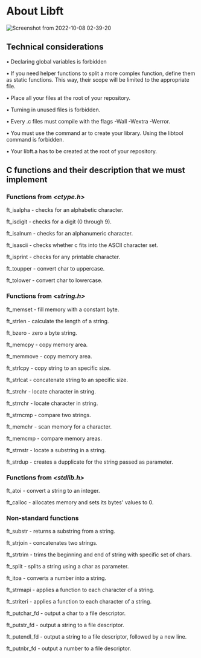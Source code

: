 # About Libft

![Screenshot from 2022-10-08 02-39-20](https://user-images.githubusercontent.com/115194519/194672705-07479e92-bb9e-4d5b-a155-100d099ae8c8.png)

## Technical considerations
• Declaring global variables is forbidden

• If you need helper functions to split a more complex function, define them as static
functions. This way, their scope will be limited to the appropriate file.

• Place all your files at the root of your repository.

• Turning in unused files is forbidden.

• Every .c files must compile with the flags -Wall -Wextra -Werror.

• You must use the command ar to create your library. Using the libtool command
is forbidden.

• Your libft.a has to be created at the root of your repository.

## C functions and their description that we must implement
### Functions from _<ctype.h>_

ft_isalpha - checks for an alphabetic character.

ft_isdigit - checks for a digit (0 through 9).

ft_isalnum - checks for an alphanumeric character.

ft_isascii - checks whether c fits into the ASCII character set.

ft_isprint - checks for any printable character.

ft_toupper - convert char to uppercase.

ft_tolower - convert char to lowercase.

### Functions from _<string.h>_

ft_memset - fill memory with a constant byte.

ft_strlen - calculate the length of a string.

ft_bzero - zero a byte string.

ft_memcpy - copy memory area.

ft_memmove - copy memory area.

ft_strlcpy - copy string to an specific size.

ft_strlcat - concatenate string to an specific size.

ft_strchr - locate character in string.

ft_strrchr - locate character in string.

ft_strncmp - compare two strings.

ft_memchr - scan memory for a character.

ft_memcmp - compare memory areas.

ft_strnstr - locate a substring in a string.

ft_strdup - creates a dupplicate for the string passed as parameter.

### Functions from _<stdlib.h>_

ft_atoi - convert a string to an integer.

ft_calloc - allocates memory and sets its bytes' values to 0.

### Non-standard functions

ft_substr - returns a substring from a string.

ft_strjoin - concatenates two strings.

ft_strtrim - trims the beginning and end of string with specific set of chars.

ft_split - splits a string using a char as parameter.

ft_itoa - converts a number into a string.

ft_strmapi - applies a function to each character of a string.

ft_striteri - applies a function to each character of a string.

ft_putchar_fd - output a char to a file descriptor.

ft_putstr_fd - output a string to a file descriptor.

ft_putendl_fd - output a string to a file descriptor, followed by a new line.

ft_putnbr_fd - output a number to a file descriptor.
